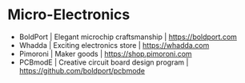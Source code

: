 # Micro-Electronics

- BoldPort | Elegant microchip craftsmanship | https://boldport.com
- Whadda | Exciting electronics store | https://whadda.com
- Pimoroni | Maker goods | https://shop.pimoroni.com
- PCBmodE | Creative circuit board design program | https://github.com/boldport/pcbmode
